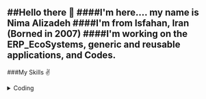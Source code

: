 ##Hello there 👋
####I'm here.... my name is **Nima Alizadeh**
####I'm from Isfahan, Iran (Borned in 2007)
####I'm working on the ERP_EcoSystems, generic and reusable applications, and Codes.
---

###My Skills ✌️
<details>
    <summary>Coding</summary>
    | Languages | Levele |
    |:----------|-------:|
    |     C#    | ⭐⭐⭐⭐ %80 | 
    | html css  | ⭐⭐⭐⭐ %78 |
    | Js and Ts | ⭐⭐⭐ %60    |
    |    SQL    | ⭐⭐⭐ %60   |
    |mc function| ⭐⭐⭐ %50   |
</details>
